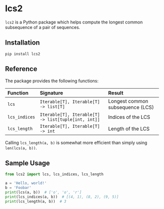 # lcs2
`lcs2` is a Python package which helps compute the longest common subsequence of a pair of sequences.

## Installation
```
pip install lcs2
```

## Reference
The package provides the following functions:

| Function      | Signature                                           | Result                           |
|:--------------|:----------------------------------------------------|:---------------------------------|
| `lcs`         | `Iterable[T], Iterable[T] -> list[T]`               | Longest common subsequence (LCS) |
| `lcs_indices` | `Iterable[T], Iterable[T] -> list[tuple[int, int]]` | Indices of the LCS               |
| `lcs_length`  | `Iterable[T], Iterable[T] -> int`                   | Length of the LCS                |

Calling `lcs_length(a, b)` is somewhat more efficient than simply using `len(lcs(a, b))`.

## Sample Usage
```python
from lcs2 import lcs, lcs_indices, lcs_length

a = 'Hello, world!'
b = 'Foobar'
print(lcs(a, b))  # ['o', 'o', 'r']
print(lcs_indices(a, b))  # [(4, 1), (8, 2), (9, 5)]
print(lcs_length(a, b))  # 3
```
